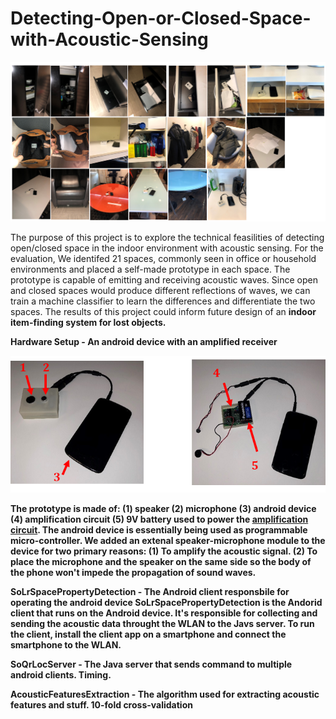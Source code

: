 # Detecting-Open-or-Closed-Space-with-Acoustic-Sensing

<p align="center">
  <img src="Images/spaces.png">
</p>

The purpose of this project is to explore the technical feasilities of detecting open/closed space in the indoor environment with acoustic sensing. For the evaluation, We identifed 21 spaces, commonly seen in office or household environments and placed a self-made prototype in each space. The prototype is capable of emitting and receiving acoustic waves. Since open and closed spaces would produce different reflections of waves, we can train a machine classifier to learn the differences and differentiate the two spaces. The results of this project could inform future design of an <b>indoor item-finding system for lost objects<b>. 

**Hardware Setup - An android device with an amplified receiver**
<p align="center">
  <img src="Images/open_space.png">
</p>


The prototype is made of: (1) speaker (2) microphone (3) android device (4) amplification circuit (5) 9V battery used to power the <a href="http://afrotechmods.com/tutorials/2017/01/17/how-to-make-a-simple-1-watt-audio-amplifier-lm386-based/">amplification circuit</a>.
The android device is essentially being used as programmable micro-controller. We added an extenal speaker-microphone module to the device for two primary reasons: (1) To amplify the acoustic signal. (2) To place the microphone and the speaker on the same side so the body of the phone won't impede the propagation of sound waves. 

**SoLrSpacePropertyDetection - The Android client responsbile for operating the android device**
SoLrSpacePropertyDetection is the Andorid client that runs on the Android device. It's responsible for collecting and sending the acoustic data throught the WLAN to the Javs server. To run the client, install the client app on a smartphone and connect the smartphone to the WLAN. 

**SoQrLocServer - The Java server** that sends command to multiple android clients. Timing.

**AcousticFeaturesExtraction** - The algorithm used for extracting acoustic features and stuff. 10-fold cross-validation
